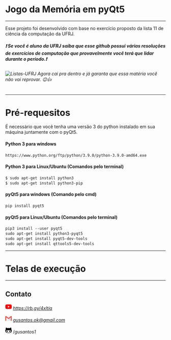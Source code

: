 # Jogo da Memória em pyQt5
---
Esse projeto foi desenvolvido com base no exercício proposto da lista 11 de ciência da computação da UFRJ.
##### :heavy_exclamation_mark: Se você é aluno da UFRJ saiba que esse github possui várias resoluções de exercícios de computação que provavelmente você terá que lidar durante o período.:heavy_exclamation_mark:
###### ![Listas-UFRJ](https://github.com/gusantos1/Listas-UFRJ) *Agora cai pra dentro e já garanta que essa matéria você não vai reprovar*. :wink::thumbsup:
---
# Pré-requesitos
É necessário que você tenha uma versão 3 do python instalado em sua máquina juntamente com o pyQt5.
#### Python 3 para windows
```
https://www.python.org/ftp/python/3.9.0/python-3.9.0-amd64.exe
```
#### Python 3 para Linux/Ubuntu (Comandos pelo terminal)
```
$ sudo apt-get install python3
$ sudo apt-get install python3-pip
```
#### pyQt5 para windows (Comando pelo cmd)
```
pip install pyqt5
```

#### pyQt5 para Linux/Ubuntu (Comandos pelo terminal)
```
pip3 install --user pyqt5  
sudo apt-get install python3-pyqt5  
sudo apt-get install pyqt5-dev-tools
sudo apt-get install qttools5-dev-tools
```
---
# Telas de execução

---
## Contato
<img src="https://github.com/gusantos1/icons/blob/main/008-youtube.svg" width="20" height="20"> *https://rb.gy/4xltia*

<img src="https://github.com/gusantos1/icons/blob/main/gmail.jpg" width="20" height="20"> *gusantos.ok@gmail.com*

<img src="https://github.com/gusantos1/icons/blob/main/github.jpg" width="20" height="20"> /*gusantos1*
